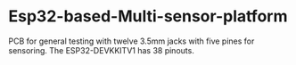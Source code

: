 # Esp32-based-Multi-sensor-platform
PCB for general testing with twelve 3.5mm jacks with five pines for sensoring.
The ESP32-DEVKKITV1 has 38 pinouts.
